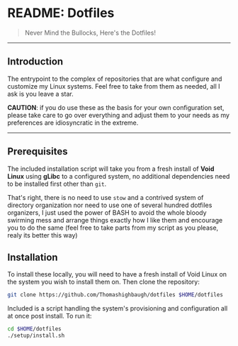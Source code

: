 # README: Dotfiles

> Never Mind the Bullocks, Here's the Dotfiles!

---

## Introduction

The entrypoint to the complex of repositories that are what configure and customize my Linux systems. Feel free to take from them as needed, all I ask is you leave a star.

**CAUTION**: if you do use these as the basis for your own configuration set, please take care to go over everything and adjust them to your needs as my preferences are idiosyncratic in the extreme.

---

## Prerequisites

The included installation script will take you from a fresh install of **Void Linux** using **gLibc** to a configured system, no additional dependencies need to be installed first other than `git`.

That's right, there is no need to use `stow` and a contrived system of directory organization nor need to use one of several hundred dotfiles organizers, I just used the power of BASH to avoid the whole bloody swirming mess and arrange things exactly how I like them and encourage you to do the same (feel free to take parts from my script as you please, realy its better this way)

## Installation

To install these locally, you will need to have a fresh install of Void Linux on the system you wish to install them on. Then clone the repository:

```bash
git clone https://github.com/Thomashighbaugh/dotfiles $HOME/dotfiles
```

Included is a script handling the system's provisioning and configuration all at once post install. To run it:

```bash
cd $HOME/dotfiles
./setup/install.sh
```
